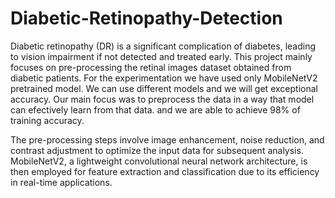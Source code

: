 # Diabetic-Retinopathy-Detection
Diabetic retinopathy (DR) is a significant complication of diabetes, leading to vision impairment if not detected and treated early. This project mainly focuses on  pre-processing the retinal images dataset obtained from diabetic patients.
For the experimentation we have used only MobileNetV2 pretrained model. We can use different models and we will get exceptional accuracy. Our main focus was to preprocess the data in a way that model can efectively learn from that data. and we are able to achieve 98% of training accuracy.  

The pre-processing steps involve image enhancement, noise reduction,
and contrast adjustment to optimize the input data for subsequent analysis. MobileNetV2, a lightweight convolutional neural network architecture, is then employed for feature extraction and classification due to its efficiency in real-time applications.
